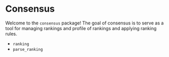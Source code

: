 # Consensus

<!-- badges: start -->
<!-- badges: end -->

Welcome to the `consensus` package! The goal of consensus is to serve as a tool for managing rankings and profile of rankings and applying ranking rules.

- `ranking`
- `parse_ranking`




